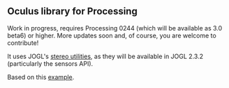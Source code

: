 ## Oculus library for Processing

Work in progress, requires Processing 0244 (which will be available as 3.0 beta6) or higher. More updates soon and, of course, you are welcome to contribute!

It uses JOGL's [stereo utilities](http://jogamp.org/deployment/jogamp-next/javadoc/jogl/javadoc/com/jogamp/opengl/util/stereo/package-summary.html), as they will be available in JOGL 2.3.2 (particularly the sensors API).

Based on this [example](https://github.com/sgothel/jogl/blob/master/src/test/com/jogamp/opengl/test/junit/jogl/stereo/StereoDemo01.java).

